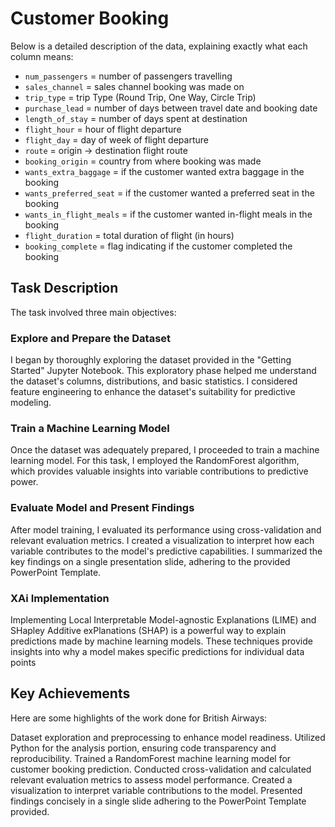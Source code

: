 # Customer Booking

Below is a detailed description of the data, explaining exactly what each column means:

- `num_passengers` = number of passengers travelling
- `sales_channel` = sales channel booking was made on
- `trip_type` = trip Type (Round Trip, One Way, Circle Trip)
- `purchase_lead` = number of days between travel date and booking date
- `length_of_stay` = number of days spent at destination
- `flight_hour` = hour of flight departure
- `flight_day` = day of week of flight departure
- `route` = origin -> destination flight route
- `booking_origin` = country from where booking was made
- `wants_extra_baggage` = if the customer wanted extra baggage in the booking
- `wants_preferred_seat` = if the customer wanted a preferred seat in the booking
- `wants_in_flight_meals` = if the customer wanted in-flight meals in the booking
- `flight_duration` = total duration of flight (in hours)
- `booking_complete` = flag indicating if the customer completed the booking

## Task Description

The task involved three main objectives:

### Explore and Prepare the Dataset

I began by thoroughly exploring the dataset provided in the "Getting Started" Jupyter Notebook.
This exploratory phase helped me understand the dataset's columns, distributions, and basic statistics.
I considered feature engineering to enhance the dataset's suitability for predictive modeling.

### Train a Machine Learning Model

Once the dataset was adequately prepared, I proceeded to train a machine learning model.
For this task, I employed the RandomForest algorithm, which provides valuable insights into variable contributions to predictive power.

### Evaluate Model and Present Findings

After model training, I evaluated its performance using cross-validation and relevant evaluation metrics.
I created a visualization to interpret how each variable contributes to the model's predictive capabilities.
I summarized the key findings on a single presentation slide, adhering to the provided PowerPoint Template.

### XAi Implementation

Implementing Local Interpretable Model-agnostic Explanations (LIME) and SHapley Additive exPlanations (SHAP) is a powerful way to explain predictions made by machine learning models. These techniques provide insights into why a model makes specific predictions for individual data points

## Key Achievements

Here are some highlights of the work done for British Airways:

Dataset exploration and preprocessing to enhance model readiness.
Utilized Python for the analysis portion, ensuring code transparency and reproducibility.
Trained a RandomForest machine learning model for customer booking prediction.
Conducted cross-validation and calculated relevant evaluation metrics to assess model performance.
Created a visualization to interpret variable contributions to the model.
Presented findings concisely in a single slide adhering to the PowerPoint Template provided.

